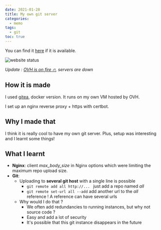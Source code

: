 ```yaml
---
date: 2021-01-28
title: My own git server
categories:
  - memo
tags:
  - git
toc: true
---
```


You can find it [here](https://git.amethysts.studio) if it is available.

![website status](https://img.shields.io/website?down_message=offline&label=git%20server&up_message=available&url=https%3A%2F%2Fgit.amethysts.studio)

_Update : [OVH is on fire 🔥](https://readhacker.news/s/4GnHm), servers are down_

## How it is made

I used [gitea](https://gitea.io/), docker version. It runs on my own VM hosted by OVH.

I set up an nginx reverse proxy + https with certbot.

## Why I made that

I think it is really cool to have my own git server. Plus, setup was interesting and I learnt some things!

## What I learnt

- **Nginx**: client _max_body_size_ in Nginx options which were limiting the maximum repo upload size.
- **Git**:
  - Uploading to **several git host** with a single line is possible
    - `git remote add all http://... ` just add a repo named _all_
    - `git remote set-url all --add` add another url to the _all_ reference ! A reference can have several urls
  - Why would I do that ?
    - We often add redundancies to running instances, but why not source code ?
    - Easy and add a lot of security
    - It's possible that this git instance disappears in the future
